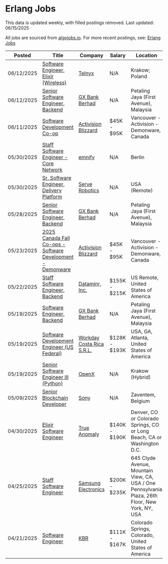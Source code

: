 # Erlang Jobs

This data is updated weekly, with filled postings removed. Last updated: 06/15/2025

All jobs are sourced from [algojobs.io](https://algojobs.io/). For more recent postings, see: [Erlang Jobs](https://algojobs.io/jobs/erlang)

| Posted | Title | Company | Salary | Location |
| --- | --- | --- | --- | --- |
| 06/12/2025 | [Software Engineer, Elixir (Wireless)](https://algojobs.io/jobs/4361234) | [Telnyx](https://algojobs.io/company/telnyx54/) | N/A | Krakow; Poland |
| 06/12/2025 | [Senior Software Engineer, Backend](https://algojobs.io/jobs/4349303) | [GX Bank Berhad](https://algojobs.io/company/gxs/) | N/A | Petaling Jaya (First Avenue), Malaysia |
| 06/11/2025 | [Software Development Co-op](https://algojobs.io/jobs/4349800) | [Activision Blizzard](https://algojobs.io/company/activision/) | $45K - $95K | Vancouver - Activision - Demonware, Canada |
| 05/30/2025 | [Staff Software Engineer - Core Network](https://algojobs.io/jobs/4237742) | [emnify](https://algojobs.io/company/emnify/) | N/A | Berlin |
| 05/30/2025 | [Sr. Software Engineer, Delivery Platform](https://algojobs.io/jobs/4238890) | [Serve Robotics](https://algojobs.io/company/serverobotics/) | N/A | USA (Remote) |
| 05/28/2025 | [Senior Software Engineer, Backend](https://algojobs.io/jobs/4197242) | [GX Bank Berhad](https://algojobs.io/company/gxs/) | N/A | Petaling Jaya (First Avenue), Malaysia |
| 05/23/2025 | [2025 Canada Fall Co-ops - Software Development - Demonware](https://algojobs.io/jobs/4175392) | [Activision Blizzard](https://algojobs.io/company/activision/) | $45K - $95K | Vancouver - Activision - Demonware, Canada |
| 05/22/2025 | [Staff Software Engineer, Backend](https://algojobs.io/jobs/4174895) | [Dataminr, Inc.](https://algojobs.io/company/dataminr/) | $155K - $215K | US Remote, United States of America |
| 05/19/2025 | [Software Engineer, Backend](https://algojobs.io/jobs/4122595) | [GX Bank Berhad](https://algojobs.io/company/gxs/) | N/A | Petaling Jaya (First Avenue), Malaysia |
| 05/19/2025 | [Software Development Engineer (US Federal)](https://algojobs.io/jobs/4136006) | [Workday Costa Rica S.R.L.](https://algojobs.io/company/workday/) | $128K - $193K | USA, GA, Atlanta, United States of America |
| 05/19/2025 | [Senior Software Engineer III (Python)](https://algojobs.io/jobs/4120286) | [OpenX](https://algojobs.io/company/openx/) | N/A | Krakow (Hybrid) |
| 05/09/2025 | [Senior Blockchain Developer](https://algojobs.io/jobs/4043384) | [Sony](https://algojobs.io/company/sonyglobal/) | N/A | Zaventem, Belgium |
| 04/30/2025 | [Elixir Software Engineer](https://algojobs.io/jobs/3944990) | [True Anomaly](https://algojobs.io/company/trueanomalyinc/) | $140K - $190K | Denver, CO or Colorado Springs, CO or Long Beach, CA or Washington D.C. |
| 04/25/2025 | [Staff Software Engineer](https://algojobs.io/jobs/3906950) | [Samsung Electronics](https://algojobs.io/company/sec/) | $200K - $235K | 645 Clyde Avenue, Mountain View, CA, USA / One Pennsylvania Plaza, 26th Floor, New York, NY, USA |
| 04/21/2025 | [Software Engineer](https://algojobs.io/jobs/3852254) | [KBR](https://algojobs.io/company/kbr/) | $111K - $167K | Colorado Springs, Colorado, United States of America |